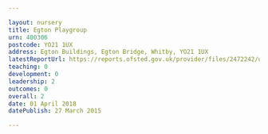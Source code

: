 ```yaml
---

layout: nursery
title: Egton Playgroup
urn: 400306
postcode: YO21 1UX
address: Egton Buildings, Egton Bridge, Whitby, YO21 1UX
latestReportUrl: https://reports.ofsted.gov.uk/provider/files/2472242/urn/400306.pdf
teaching: 0
development: 0
leadership: 2
outcomes: 0
overall: 2
date: 01 April 2018 
datePublish: 27 March 2015

---
```

